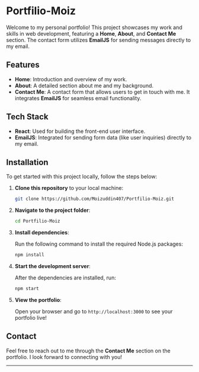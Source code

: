 
# Portfilio-Moiz

Welcome to my personal portfolio! This project showcases my work and skills in web development, featuring a **Home**, **About**, and **Contact Me** section. The contact form utilizes **EmailJS** for sending messages directly to my email.

## Features

- **Home**: Introduction and overview of my work.
- **About**: A detailed section about me and my background.
- **Contact Me**: A contact form that allows users to get in touch with me. It integrates **EmailJS** for seamless email functionality.
  
## Tech Stack

- **React**: Used for building the front-end user interface.
- **EmailJS**: Integrated for sending form data (like user inquiries) directly to my email.
  
## Installation

To get started with this project locally, follow the steps below:

1. **Clone this repository** to your local machine:

   ```bash
   git clone https://github.com/Moizuddin407/Portfilio-Moiz.git
   ```

2. **Navigate to the project folder**:

   ```bash
   cd Portfilio-Moiz
   ```

3. **Install dependencies**:

   Run the following command to install the required Node.js packages:

   ```bash
   npm install
   ```

4. **Start the development server**:

   After the dependencies are installed, run:

   ```bash
   npm start
   ```

5. **View the portfolio**:

   Open your browser and go to `http://localhost:3000` to see your portfolio live!

## Contact

Feel free to reach out to me through the **Contact Me** section on the portfolio. I look forward to connecting with you!

---

